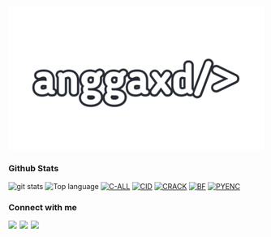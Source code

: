 <p align="center">
 <img src="https://raw.githubusercontent.com/anggaxd/anggaxd/master/20200918_215443.png" width="640" title="Menu" alt="Menu">
</p>

### Github Stats
<img src="https://github-readme-stats.vercel.app/api/?username=anggaxd&show_icons=true" alt="git stats">
<img src="https://github-readme-stats.vercel.app/api/top-langs/?username=code-architects&layout=compact" alt="Top language">
<a href="https://github.com/anggaxd/c-all"><img title="C-ALL" src="https://github-readme-stats.vercel.app/api/pin/?username=anggaxd&repo=c-all&theme=vision-friendly-white"></a>
<a href="https://github.com/anggaxd/cid"><img title="CID" src="https://github-readme-stats.vercel.app/api/pin/?username=anggaxd&repo=cid&theme=vision-friendly-white"></a>
<a href="https://github.com/anggaxd/crack"><img title="CRACK" src="https://github-readme-stats.vercel.app/api/pin/?username=anggaxd&repo=crack&theme=vision-friendly-white"></a>
<a href="https://github.com/anggaxd/bf"><img title="BF" src="https://github-readme-stats.vercel.app/api/pin/?username=anggaxd&repo=bf&theme=vision-friendly-white"></a>
<a href="https://github.com/anggaxd/pyenc"><img title="PYENC" src="https://github-readme-stats.vercel.app/api/pin/?username=anggaxd&repo=pyenc&theme=vision-friendly-white"></a>

### Connect with me 
[<img align="left" width="22px" src="https://cdn.jsdelivr.net/npm/simple-icons@v3/icons/facebook.svg" />][facebook]
[<img align="left" width="22px" src="https://cdn.jsdelivr.net/npm/simple-icons@v3/icons/messenger.svg" />][messenger]
[<img align="left" width="22px" src="https://cdn.jsdelivr.net/npm/simple-icons@v3/icons/youtube.svg" />][youtube]


[facebook]: https://m.facebook.com/USERVIP.ANGGAXD
[messenger]: https://m.me/USERVIP.ANGGAXD
[youtube]: https://m.youtube.com/channel/UCyRQesO6I0SgE2RbGfRPS7g
